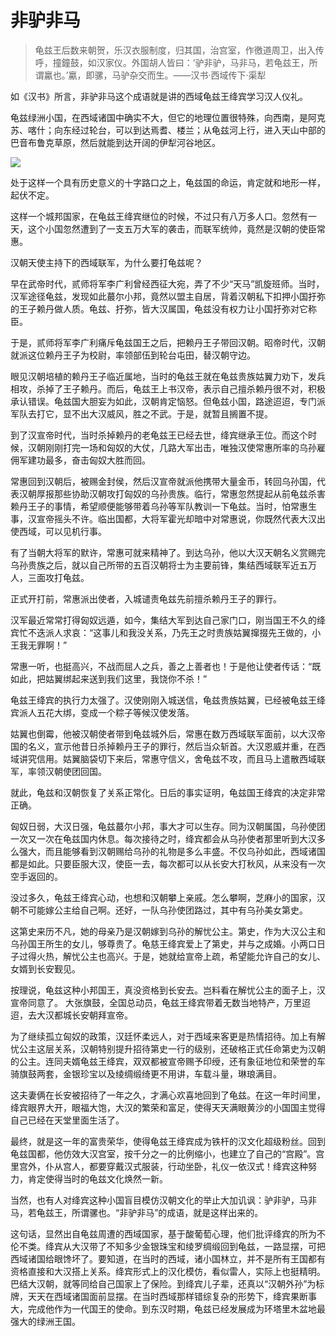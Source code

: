 # 非驴非马

> 龟兹王后数来朝贺，乐汉衣服制度，归其国，治宫室，作徼道周卫，出入传呼，撞鐘鼓，如汉家仪。外国胡人皆曰：‘驴非驴，马非马，若龟兹王，所谓驘也。’驘，即骡，马驴杂交而生。——汉书·西域传下·渠犁

如《汉书》所言，非驴非马这个成语就是讲的西域龟兹王绛宾学习汉人仪礼。

龟兹绿洲小国，在西域诸国中确实不大，但它的地理位置很特殊，向西南，是阿克苏、喀什；向东经过轮台，可以到达焉耆、楼兰；从龟兹河上行，进入天山中部的巴音布鲁克草原，然后就能到达开阔的伊犁河谷地区。

![](media/15660133793587/15660147528271.jpg)

处于这样一个具有历史意义的十字路口之上，龟兹国的命运，肯定就和地形一样，起伏不定。

这样一个城邦国家，在龟兹王绛宾继位的时候，不过只有八万多人口。忽然有一天，这个小国忽然遭到了一支五万大军的袭击，而联军统帅，竟然是汉朝的使臣常惠。

汉朝天使主持下的西域联军，为什么要打龟兹呢？

早在武帝时代，贰师将军李广利曾经西征大宛，弄了不少“天马”凯旋班师。当时，汉军途径龟兹，发现如此蕞尔小邦，竟然以盟主自居，背着汉朝私下扣押小国扜弥的王子赖丹做人质。龟兹、扜弥，皆大汉属国，龟兹没有权力让小国扜弥对它称臣。

于是，贰师将军李广利痛斥龟兹国王之后，把赖丹王子带回汉朝。昭帝时代，汉朝就派这位赖丹王子为校尉，率领部伍到轮台屯田，替汉朝守边。

眼见汉朝培植的赖丹王子临近属地，当时的龟兹王就在龟兹贵族姑翼力劝下，发兵相攻，杀掉了王子赖丹。而后，龟兹王上书汉帝，表示自己擅杀赖丹很不对，积极承认错误。龟兹国大胆妄为如此，汉朝肯定恼怒。但龟兹小国，路途迢迢，专门派军队去打它，显不出大汉威风，胜之不武。于是，就暂且搁置不提。

到了汉宣帝时代，当时杀掉赖丹的老龟兹王已经去世，绛宾继承王位。而这个时候，汉朝刚刚打完一场和匈奴的大仗，几路大军出击，唯独汉使常惠所率的乌孙雇佣军建功最多，奋击匈奴大胜而回。

常惠回到汉朝后，被赐金封侯，然后汉宣帝就派他携带大量金币，转回乌孙国，代表汉朝厚报那些协助汉朝攻打匈奴的乌孙贵族。临行，常惠忽然提起从前龟兹杀害赖丹王子的事情，希望顺便能够带着乌孙等军队教训一下龟兹。当时，怕常惠生事，汉宣帝摇头不许。临出国都，大将军霍光却暗中对常惠说，你既然代表大汉出使西域，可以见机行事。

有了当朝大将军的默许，常惠可就来精神了。到达乌孙，他以大汉天朝名义赏赐完乌孙贵族之后，就以自己所带的五百汉朝将士为主要前锋，集结西域联军近五万人，三面攻打龟兹。

正式开打前，常惠派出使者，入城谴责龟兹先前擅杀赖丹王子的罪行。

汉军最近常常打得匈奴远遁，如今，集结大军到达自己家门口，刚当国王不久的绛宾忙不迭派人求哀：“这事儿和我没关系，乃先王之时贵族姑翼撺掇先王做的，小王我无罪啊！”

常惠一听，也挺高兴，不战而屈人之兵，善之上善者也！于是他让使者传话：“既如此，把姑翼绑起来送到我们这里，我饶你不杀！”

龟兹王绛宾的执行力太强了。汉使刚刚入城送信，龟兹贵族姑翼，已经被龟兹王绛宾派人五花大绑，变成一个粽子等候汉使发落。

姑翼也倒霉，他被汉朝使者带到龟兹城外后，常惠在数万西域联军面前，以大汉帝国的名义，宣示他昔日杀掉赖丹王子的罪行，然后当众斩首。大汉恩威并重，在西域讲究信用。姑翼脑袋切下来后，常惠守信义，舍龟兹不攻，而且马上遣散西域联军，率领汉朝使团回国。

就此，龟兹和汉朝恢复了关系正常化。日后的事实证明，龟兹国王绛宾的决定非常正确。

匈奴日弱，大汉日强，龟兹蕞尔小邦，事大才可以生存。同为汉朝属国，乌孙使团一次又一次在龟兹国内休息。每次接待之时，绛宾都会从乌孙使者那里听到大汉多么强大，而且能够看到汉朝赐给乌孙的礼物是多么丰盛。不仅乌孙如此，西域诸国都是如此。只要臣服大汉，使臣一去，每次都可以从长安大打秋风，从来没有一次空手返回的。

没过多久，龟兹王绛宾心动，也想和汉朝攀上亲戚。怎么攀啊，芝麻小的国家，汉朝不可能嫁公主给自己啊。还好，一队乌孙使团路过，其中有乌孙美女第史。

这第史来历不凡，她的母亲乃是汉朝嫁到乌孙的解忧公主。第史，作为大汉公主和乌孙国王所生的女儿，够尊贵了。龟慈王绛宾爱上了第史，并与之成婚。小两口日子过得火热，解忧公主也高兴。于是，她就给宣帝上疏，希望能允许自己的女儿、女婿到长安觐见。

按理说，龟兹这种小邦国王，真没资格到长安去。岂料看在解忧公主的面子上，汉宣帝同意了。
大张旗鼓，全国总动员，龟兹王绛宾带着无数当地特产，万里迢迢，去大汉都城长安朝拜宣帝。

为了继续孤立匈奴的政策，汉廷怀柔远人，对于西域来客更是热情招待。加上有解忧公主这层关系，汉朝特别提升招待第史一行的级别，还破格正式任命第史为汉朝的公主。连同夫婿龟兹王绛宾，双双都被宣帝赐予印绶，还有象征地位和荣誉的车骑旗鼓两套，金银珍宝以及绫绸缎绮更不用讲，车载斗量，琳琅满目。

这夫妻俩在长安被招待了一年之久，才满心欢喜地回到了龟兹。在这一年时间里，绛宾眼界大开，眼福大饱，大汉的繁荣和富足，使得天天满眼黄沙的小国国主觉得自己已经在天堂里面生活了。

最终，就是这一年的富贵荣华，使得龟兹王绛宾成为铁杆的汉文化超级粉丝。回到龟兹国都，他仿效大汉宫室，按千分之一的比例缩小，也建立了自己的“宫殿”。宫里宫外，仆从宫人，都要穿戴汉式服装，行动坐卧，礼仪一依汉式！绛宾这种努力，肯定使得当时的龟兹文化焕然一新。

当然，也有人对绛宾这种小国盲目模仿汉朝文化的举止大加讥讽：驴非驴，马非马，若龟兹王，所谓骡也。“非驴非马”的成语，就是这样出来的。

这句话，显然出自龟兹周遭的西域国家，基于酸葡萄心理，他们批评绛宾的所为不伦不类。绛宾从大汉带了不知多少金银珠宝和绫罗绸缎回到龟兹，一路显摆，可把西域诸国给眼馋坏了。要知道，在当时的西域，诸小国林立，并不是所有王国都有资格直接和大汉搭上关系。绛宾形式上的汉化模仿，看似雷人，实际上也挺精明。巴结大汉朝，就等同给自己国家上了保险。到绛宾儿子辈，还真以“汉朝外孙”为标牌，天天在西域诸国面前显摆。在当时西域那样错综复杂的形势下，绛宾果断事大，完成他作为一代国王的使命。到东汉时期，龟兹已经发展成为环塔里木盆地最强大的绿洲王国。